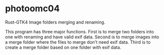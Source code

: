 # photoomc04
Rust-GTK4 Image folders merging and renaming.

This program has three major functions. First is to merge two folders into one with renaming and have valid exif data. Second is to merge images into a merge folder where the files to merge don't need exif data. Third is to create a merge folder based on one folder with exif data. 
